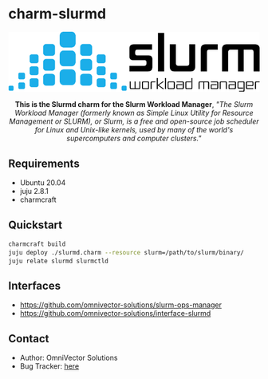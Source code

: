 # charm-slurmd

![alt text](.github/slurm.png)

<p align="center"><b>This is the Slurmd charm for the Slurm Workload Manager</b>, <i>"The Slurm Workload Manager (formerly known as Simple Linux Utility for Resource Management or SLURM), or Slurm, is a free and open-source job scheduler for Linux and Unix-like kernels, used by many of the world's supercomputers and computer clusters."</i></p>

Requirements
------------
- Ubuntu 20.04
- juju 2.8.1
- charmcraft

Quickstart
----------

```bash
charmcraft build
juju deploy ./slurmd.charm --resource slurm=/path/to/slurm/binary/
juju relate slurmd slurmctld
```

Interfaces
----------
- https://github.com/omnivector-solutions/slurm-ops-manager
- https://github.com/omnivector-solutions/interface-slurmd

Contact
-------
 - Author: OmniVector Solutions 
 - Bug Tracker: [here](https://github.com/omnivector-solutions/charm-slurmdbd)
